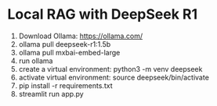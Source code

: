 # Local RAG with DeepSeek R1

1. Download Ollama: https://ollama.com/
2. ollama pull deepseek-r1:1.5b
3. ollama pull mxbai-embed-large
4. run ollama
5. create a virtual environment: python3 -m venv deepseek
6. activate virtual environment: source deepseek/bin/activate
7. pip install -r requirements.txt
8. streamlit run app.py